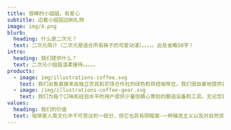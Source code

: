 ```yaml
---
title: 很棒的小姐姐，有爱心
subtitle: 边看小姐姐边刷礼物
image: img/4.png
blurb:
  heading: 什么是二次元？
  text: 二次元简介（二次元是适合所有妹子的可爱动漫）。。。。。此处省略50字！
intro:
  heading: 我们提供什么？
  text: 二次元小姐姐温柔接待。。。。。
products:
  - image: img/illustrations-coffee.svg
    text: 我们出售直接来自独立农民和农场合作社的绿色和烘焙咖啡豆。我们很自豪地提供各种咖啡豆，它们对环境和当地社区都非常重视。查看我们的帖子或直接与我们联系以获取最新信息。
  - image: /img/illustrations-coffee-gear.svg
    text: 我们为每个口味和经验水平的用户提供少量但精心策划的酿造设备和工具。无论您是自己烘焙咖啡豆还是刚购买第一台法国压榨机，您都可以在我们的商店中找到喜欢的小工具。
values:
  heading: 我们的价值
  text: 咖啡是人类文化中不可思议的一部分，但它也具有阴暗面-一种殖民主义以及对自然资源和人类生活的盲目滥用。我们想扭转这一局面，使咖啡贸易恢复到饮料令人振奋，赋予人心和统一的性质。
---
```


